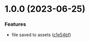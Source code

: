 # 1.0.0 (2023-06-25)


### Features

* file saved to assets ([c1e54bf](https://github.com/YU000jp/logseq-plugin-multiple-assets/commit/c1e54bf4373d1ae60e7b1e34aeda790aa36fbb37))

